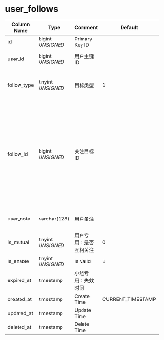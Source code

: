 # user_follows

| Column Name | Type | Comment | Default | Null | Remark |
| --- | --- | --- | --- | --- | --- |
| id | bigint *UNSIGNED* | Primary Key ID |  | NO | Auto Increment |
| user_id | bigint *UNSIGNED* | 用户主键 ID |  | NO | Related field [users->id](users.md) |
| follow_type | tinyint *UNSIGNED* | 目标类型 | 1 | NO | 1.User / 2.Group / 3.Hashtag / 4.Post / 5.Comment |
| follow_id | bigint *UNSIGNED* | 关注目标 ID |  | NO | 1.Related field users > id<br>2.Related field groups > id<br>3.Related field hashtags > id<br>4.Related field posts > id<br>5.Related field comments > id |
| user_note | varchar(128) | 用户备注 |  | YES | 用户对 follow 的对象进行备注 |
| is_mutual | tinyint *UNSIGNED* | 用户专用：是否互相关注 | 0 | NO | 0.否 / 1.是 |
| is_enable | tinyint *UNSIGNED* | Is Valid | 1 | NO | 0.Invalid / 1.Valid |
| expired_at | timestamp | 小组专用：失效时间 |  | YES |  |
| created_at | timestamp | Create Time | CURRENT_TIMESTAMP | NO |  |
| updated_at | timestamp | Update Time |  | YES |  |
| deleted_at | timestamp | Delete Time |  | YES |  |